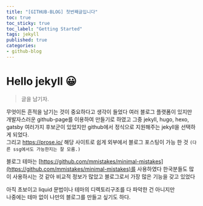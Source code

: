 ```yaml
---
title: "[GITHUB-BLOG] 첫번째글입니다"
toc: true
toc_sticky: true
toc_label: "Getting Started"
tags: jekyll
published: true
categories:
- github-blog
---
```


# Hello jekyll 😀

>글을 남기자.    

무엇이든 흔적을 남기는 것이 중요하다고 생각이 들었다
여러 블로그 플랫폼이 있지만 개발자스러운 github-page를 이용하여 만들기로 하였고
그중 jekyll, hugo, hexo, gatsby 여러가지 후보군이 있었지만 
github에서 정식으로 지원해주는 jekyll을 선택하게 되었다.  
그리고
https://prose.io/ 해당 사이트로 쉽게 외부에서 블로그 포스팅이 가능 한 것
```(다른 ssg에서도 가능한지는 잘 모름.)```

블로그 테마는 [https://github.com/mmistakes/minimal-mistakes](https://github.com/mmistakes/minimal-mistakes)를 사용하였다 한국분들도 많이 사용하시는 것 같아 비교적 정보가 많았고 블로그로서 가장 많은 기능을 갖고 있었다

아직 초보이고 liquid 문법이나 테마의 디렉토리구조를 다 파악한 건 아니지만  
나중에는 테마 없이 나만의 블로그를 만들고 싶기도 하다.  
